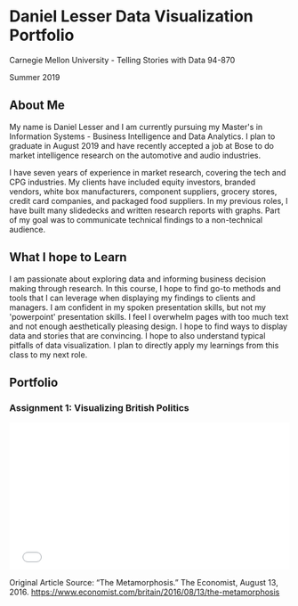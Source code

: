 # Daniel Lesser Data Visualization Portfolio
Carnegie Mellon University - Telling Stories with Data 94-870

Summer 2019

## About Me

My name is Daniel Lesser and I am currently pursuing my Master's in Information Systems - Business Intelligence and Data Analytics.  I plan to graduate in August 2019 and have recently accepted a job at Bose to do market intelligence research on the automotive and audio industries.  

I have seven years of experience in market research, covering the tech and CPG industries.  My clients have included equity investors, branded vendors, white box manufacturers, component suppliers, grocery stores, credit card companies, and packaged food suppliers. In my previous roles, I have built many slidedecks and written research reports with graphs.  Part of my goal was to communicate technical findings to a non-technical audience.

## What I hope to Learn

I am passionate about exploring data and informing business decision making through research.  In this course, I hope to find go-to methods and tools that I can leverage when displaying my findings to clients and managers.  I am confident in my spoken presentation skills, but not my 'powerpoint' presentation skills.  I feel I overwhelm pages with too much text and not enough aesthetically pleasing design.  I hope to find ways to display data and stories that are convincing.  I hope to also understand typical pitfalls of data visualization.  I plan to directly apply my learnings from this class to my next role.

## Portfolio

### Assignment 1: Visualizing British Politics

<iframe title="Labour Party Moving Left" aria-label="Bar Chart" id="datawrapper-chart-m9N9s" src="//datawrapper.dwcdn.net/m9N9s/1/" scrolling="no" frameborder="0" style="width: 0; min-width: 100% !important; border: none;" height="265"></iframe><script type="text/javascript">!function(){"use strict";window.addEventListener("message",function(a){if(void 0!==a.data["datawrapper-height"])for(var e in a.data["datawrapper-height"]){var t=document.getElementById("datawrapper-chart-"+e)||document.querySelector("iframe[src*='"+e+"']");t&&(t.style.height=a.data["datawrapper-height"][e]+"px")}})}();</script>

Original Article Source: “The Metamorphosis.” The Economist, August 13, 2016. https://www.economist.com/britain/2016/08/13/the-metamorphosis
